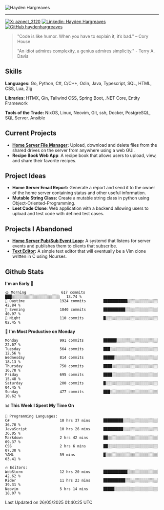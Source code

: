 ![Hayden Hargreaves](./assets/github-header-image.png)

<hr>

[![X: azpect_3120](https://img.shields.io/twitter/follow/azpect_3120?style=social)](https://x.com/azpect_3120)
[![Linkedin: Hayden Hargreaves](https://img.shields.io/badge/-Hayden%20Hargreaves-blue?style=flat-square&logo=Linkedin&logoColor=white&link=https://www.linkedin.com/in/hayden-hargreaves-37b2802a4/)](https://www.linkedin.com/in/hayden-hargreaves-37b2802a4/)
[![GitHub haydenhargreaves](https://img.shields.io/github/followers/haydenhargreaves?label=follow&style=social)](https://github.com/haydenhargreaves)

> "Code is like humor. When you have to explain it, it’s bad." – Cory House
> 
> "An idiot admires complexity, a genius admires simplicity." - Terry A. Davis

## Skills
**Languages:** Go, Python, C#, C/C++, Odin, Java, Typescript, SQL, HTML, CSS, Lua, Zig

**Libraries:** HTMX, Gin, Tailwind CSS, Spring Boot, .NET Core, Entity Framework

**Tools of the Trade:** NixOS, Linux, Neovim, Git, ssh, Docker, PostgreSQL, SQL Server. Ansible


## Current Projects 
- **[Home Server File Manager](https://github.com/haydenhargreaves/ServerFileManager):** Upload, download and delete files from the shared drives on the server from anywhere using a web GUI.
- **Recipe Book Web App**: A recipe book that allows users to upload, view, and share their favorite recipes.


## Project Ideas
- **Home Server Email Report:** Generate a report and send it to the owner of the home server containing status and other useful information.
- **Mutable String Class:** Create a mutable string class in python using Object-Oriented-Programming.
- **Leet Code Clone**: Web application with a backend allowing users to upload and test code with defined test cases.

## Projects I Abandoned 
- **[Home Server Pub/Sub Event Loop](https://github.com/haydenhargreaves/TCPNotificationManager):** A systemd that listens for server events and publishes them to clients that subscribe.
- **[Text Editor](https://github.com/haydenhargreaves/TextEditor):** A simple text editor that will eventually be a Vim clone written in C using Ncurses.



## Github Stats

<!--START_SECTION:waka-->
**I'm an Early 🐤** 

```text
🌞 Morning                617 commits         ███░░░░░░░░░░░░░░░░░░░░░░   13.74 % 
🌆 Daytime                1924 commits        ███████████░░░░░░░░░░░░░░   42.84 % 
🌃 Evening                1840 commits        ██████████░░░░░░░░░░░░░░░   40.97 % 
🌙 Night                  110 commits         █░░░░░░░░░░░░░░░░░░░░░░░░   02.45 % 
```
📅 **I'm Most Productive on Monday** 

```text
Monday                   991 commits         ██████░░░░░░░░░░░░░░░░░░░   22.07 % 
Tuesday                  564 commits         ███░░░░░░░░░░░░░░░░░░░░░░   12.56 % 
Wednesday                814 commits         █████░░░░░░░░░░░░░░░░░░░░   18.13 % 
Thursday                 750 commits         ████░░░░░░░░░░░░░░░░░░░░░   16.70 % 
Friday                   695 commits         ████░░░░░░░░░░░░░░░░░░░░░   15.48 % 
Saturday                 200 commits         █░░░░░░░░░░░░░░░░░░░░░░░░   04.45 % 
Sunday                   477 commits         ███░░░░░░░░░░░░░░░░░░░░░░   10.62 % 
```


📊 **This Week I Spent My Time On** 

```text
💬 Programming Languages: 
C#                       10 hrs 37 mins      █████████░░░░░░░░░░░░░░░░   36.70 % 
JavaScript               10 hrs 26 mins      █████████░░░░░░░░░░░░░░░░   36.05 % 
Markdown                 2 hrs 42 mins       ██░░░░░░░░░░░░░░░░░░░░░░░   09.37 % 
CSS                      2 hrs 6 mins        ██░░░░░░░░░░░░░░░░░░░░░░░   07.30 % 
YAML                     59 mins             █░░░░░░░░░░░░░░░░░░░░░░░░   03.41 % 

🔥 Editors: 
WebStorm                 12 hrs 20 mins      ███████████░░░░░░░░░░░░░░   42.62 % 
Rider                    11 hrs 23 mins      ██████████░░░░░░░░░░░░░░░   39.31 % 
Neovim                   5 hrs 14 mins       █████░░░░░░░░░░░░░░░░░░░░   18.07 % 
```


 Last Updated on 26/05/2025 01:40:25 UTC
<!--END_SECTION:waka-->
